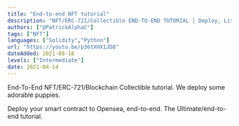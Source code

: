 ```yaml
---
title: "End-to-end NFT tutorial"
description: "NFT/ERC-721/Collectible END-TO-END TUTORIAL | Deploy, List on Opensea, Host Metadata on IPFS"
authors: ["@PatrickAlphaC"]
tags: ["NFT"]
languages: ["Solidity","Python"]
url: "https://youtu.be/p36tXHX1JD8"
dateAdded: 2021-08-18
levels: ["Intermediate"]
date: 2021-04-14
---
```


End-To-End NFT/ERC-721/Blockchain Collectible tutorial. We deploy some adorable puppies. 

Deploy your smart contract to Opensea, end-to-end. The Ultimate/end-to-end tutorial.
